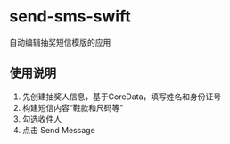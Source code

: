 # send-sms-swift
自动编辑抽奖短信模版的应用

## 使用说明
1. 先创建抽奖人信息，基于CoreData，填写姓名和身份证号
2. 构建短信内容“鞋款和尺码等”
3. 勾选收件人
4. 点击 Send Message
